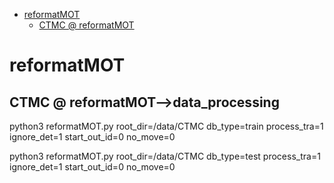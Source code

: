 <!-- MarkdownTOC -->

- [reformatMOT](#reformatmot_)
    - [CTMC       @ reformatMOT](#ctmc___reformatmo_t_)

<!-- /MarkdownTOC -->

<a id="reformatmot_"></a>
# reformatMOT

<a id="ctmc___reformatmo_t_"></a>
## CTMC       @ reformatMOT-->data_processing

python3 reformatMOT.py root_dir=/data/CTMC db_type=train process_tra=1 ignore_det=1 start_out_id=0 no_move=0

python3 reformatMOT.py root_dir=/data/CTMC db_type=test process_tra=1 ignore_det=1 start_out_id=0 no_move=0